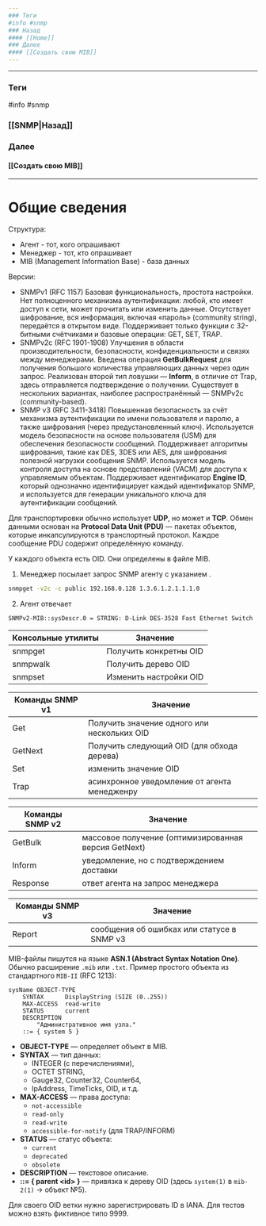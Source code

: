 ```yaml
---
### Теги
#info #snmp
### Назад
#### [[Home]]
### Далее
#### [[Создать свою MIB]]
---
```


---
### Теги
#info #snmp
### [[SNMP|Назад]]
### Далее
#### [[Создать свою MIB]]
---
# Общие сведения
Структура:
* Агент - тот, кого опрашивают
* Менеджер - тот, кто опрашивает
* MIB (Management Information Base) - база данных

Версии:
* SNMPv1 (RFC 1157)
Базовая функциональность, простота настройки.
Нет полноценного механизма аутентификации: любой, кто имеет доступ к сети, может прочитать или изменить данные.
Отсутствует шифрование, вся информация, включая «пароль» (community string), передаётся в открытом виде.
Поддерживает только функции с 32-битными счётчиками и базовые операции: GET, SET, TRAP.
* SNMPv2c (RFC 1901-1908)
Улучшения в области производительности, безопасности, конфиденциальности и связях между менеджерами.
Введена операция **GetBulkRequest** для получения большого количества управляющих данных через один запрос.
Реализован второй тип ловушки — **Inform**, в отличие от Trap, здесь отправляется подтверждение о получении.
Существует в нескольких вариантах, наиболее распространённый — SNMPv2c (community-based).
* SNMP v3 (RFC 3411-3418)
Повышенная безопасность за счёт механизма аутентификации по имени пользователя и паролю, а также шифрования (через предустановленный ключ).
Используется модель безопасности на основе пользователя (USM) для обеспечения безопасности сообщений.
Поддерживает алгоритмы шифрования, такие как DES, 3DES или AES, для шифрования полезной нагрузки сообщения SNMP.
Используется модель контроля доступа на основе представлений (VACM) для доступа к управляемым объектам.
Поддерживает идентификатор **Engine ID**, который однозначно идентифицирует каждый идентификатор SNMP, и используется для генерации уникального ключа для аутентификации сообщений.

Для транспортировки обычно использует **UDP**, но может и **TCP**.
Обмен данными основан на **Protocol Data Unit (PDU)** — пакетах объектов, которые инкапсулируются в транспортный протокол. Каждое сообщение PDU содержит определённую команду.

У каждого объекта есть OID. Они определены в файле MIB.
1. Менеджер посылает запрос SNMP агенту c указанием .
```bash unfold
snmpget -v2c -c public 192.168.0.128 1.3.6.1.2.1.1.1.0
```
2. Агент отвечает
```bash unfold
SNMPv2-MIB::sysDescr.0 = STRING: D-Link DES-3528 Fast Ethernet Switch
```

| Консольные утилиты | Значение               |
| ------------------ | ---------------------- |
| snmpget            | Получить конкретны OID |
| snmpwalk           | Получить дерево OID    |
| snmpset            | Изменить настройки OID |

| Команды SNMP v1 | Значение                                     |
| --------------- | -------------------------------------------- |
| Get             | Получить значение одного или нескольких OID  |
| GetNext         | Получить следующий OID (для обхода дерева)   |
| Set             | изменить значение OID                        |
| Trap            | асинхронное уведомление от агента менедженру |

| Команды SNMP v2 | Значение                                             |
| --------------- | ---------------------------------------------------- |
| GetBulk         | массовое получение (оптимизированная версия GetNext) |
| Inform          | уведомление, но с подтверждением доставки            |
| Response        | ответ агента на запрос менеджера                     |

| Команды SNMP v3 | Значение                                   |
| --------------- | ------------------------------------------ |
| Report          | сообщения об ошибках или статусе в SNMP v3 |

MIB-файлы пишутся на языке **ASN.1 (Abstract Syntax Notation One)**.  
Обычно расширение `.mib` или `.txt`.
Пример простого объекта из стандартного `MIB-II` (RFC 1213):
```text unfold
sysName OBJECT-TYPE
    SYNTAX      DisplayString (SIZE (0..255))
    MAX-ACCESS  read-write
    STATUS      current
    DESCRIPTION
        "Административное имя узла."
    ::= { system 5 }
```
- **OBJECT-TYPE** — определяет объект в MIB.
- **SYNTAX** — тип данных:
    - INTEGER (с перечислениями),
    - OCTET STRING,
    - Gauge32, Counter32, Counter64,
    - IpAddress, TimeTicks, OID, и т.д.
- **MAX-ACCESS** — права доступа:
    - `not-accessible`
    - `read-only`
    - `read-write`
    - `accessible-for-notify` (для TRAP/INFORM)
- **STATUS** — статус объекта:
    - `current`
    - `deprecated`
    - `obsolete`
- **DESCRIPTION** — текстовое описание.
- **::= { parent \<id\> }** — привязка к дереву OID (здесь `system(1)` в `mib-2(1)` → объект №5).

Для своего OID ветки нужно зарегистрировать ID в IANA. Для тестов можно взять фиктивное типо 9999.